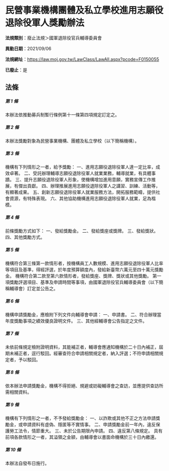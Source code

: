 # 民營事業機構團體及私立學校進用志願役退除役軍人獎勵辦法

**法規類別**：廢止法規＞國軍退除役官兵輔導委員會

**異動日期**：2021/09/06  

**法規網址**：https://law.moj.gov.tw/LawClass/LawAll.aspx?pcode=F0150055

**已廢止**：是



## 法條
##### 第 1 條
本辦法依推動募兵制暫行條例第十一條第四項規定訂定之。

##### 第 2 條
本辦法獎勵對象為民營事業機構、團體及私立學校（以下簡稱機構）。

##### 第 3 條
機構有下列情形之一者，給予獎勵：
一、進用志願役退除役軍人達一定比率，成效卓著。
二、受託辦理輔導志願役退除役軍人就業業務，輔導就業，有具體事蹟。
三、提升志願役退除役軍人形象，使機構增加進用意願，實務宣傳工作推展，有傑出貢獻。
四、辦理推展進用志願役退除役軍人之講習、訓練、活動等，有顯著成果。
五、創新志願役退除役軍人就業服務方法，開拓服務範疇，提供社會資源，有特殊表現。
六、其他協助機構進用志願役退除役軍人就業，足為楷模。

##### 第 4 條
前條獎勵方式如下：
一、發給獎勵金。
二、發給獎座或獎牌。
三、發給獎狀。
四、其他獎勵方式。

##### 第 5 條
機構符合第三條第一款情形者，按機構員工人數規模、進用志願役退除役軍人比率等項目及基準，得經評選，於年度預算額度內，發給新臺幣六萬元至四十萬元獎勵金。
機構符合第二款至第六款情形者，發給獎座、獎牌、獎狀或其他獎勵。
第一項獎勵評選項目、基準及申請時間等事項，由國軍退除役官兵輔導委員會（以下簡稱輔導會）訂定並公告之。

##### 第 6 條
機構申請獎勵金，應檢附下列文件向輔導會申請：
一、申請書。
二、符合辦理當年度獎勵事項之績效優良證明文件。
三、其他經輔導會公告指定之文件。

##### 第 7 條
未依前條規定檢附證明資料，其能補正者，輔導會應通知機構於二十日內補正，屆期未補正者，逕行駁回。經審查符合申請相關規定者，納入評選；不符申請相關規定者，予以駁回。

##### 第 8 條
依本辦法申請獎勵金，機構不得拒絕、規避或妨礙輔導會之查訪，並應提供查訪所需相關資料。

##### 第 9 條
機構有下列情形之一者，不予發給獎勵金：
一、以詐欺或其他不正之方法申請獎勵金，或申請資料有虛偽、隱匿等不實情事。
二、申請獎勵金前一年內，違反保護勞工法令，情節重大。
三、未於公告期限內申請。
四、違反第八條規定。
具有前項各款情形之一者，其溢領之金額，由輔導會以書面命機構於三十日內繳還。

##### 第 10 條
本辦法自發布日施行。


